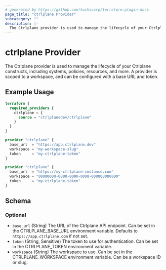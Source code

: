```yaml
---
# generated by https://github.com/hashicorp/terraform-plugin-docs
page_title: "ctrlplane Provider"
subcategory: ""
description: |-
  The Ctrlplane provider is used to manage the lifecycle of your Ctrlplane constructs, including systems, policies, resources, and more. A provider is scoped to a workspace, and can be configured with a base URL and token.
---
```


# ctrlplane Provider

The Ctrlplane provider is used to manage the lifecycle of your Ctrlplane constructs, including systems, policies, resources, and more. A provider is scoped to a workspace, and can be configured with a base URL and token.

## Example Usage

```terraform
terraform {
  required_providers {
    ctrlplane = {
      source = "ctrlplanedev/ctrlplane"
    }
  }
}

provider "ctrlplane" {
  base_url  = "https://app.ctrlplane.dev"
  workspace = "my-workspace-slug"
  token     = "my-ctrlplane-token"
}

provider "ctrlplane" {
  base_url  = "https://my-ctrlplane-instance.com"
  workspace = "00000000-0000-0000-0000-000000000000"
  token     = "my-ctrlplane-token"
}
```

<!-- schema generated by tfplugindocs -->
## Schema

### Optional

- `base_url` (String) The URL of the Ctrlplane API endpoint. Can be set in the CTRLPLANE_BASE_URL environment variable. Defaults to `https://app.ctrlplane.com` if not set.
- `token` (String, Sensitive) The token to use for authentication. Can be set in the CTRLPLANE_TOKEN environment variable.
- `workspace` (String) The workspace to use. Can be set in the CTRLPLANE_WORKSPACE environment variable. Can be a workspace ID or slug.
